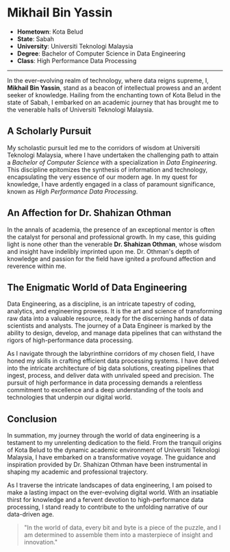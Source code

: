 # **Mikhail Bin Yassin**

- **Hometown**: Kota Belud
- **State**: Sabah
- **University**: Universiti Teknologi Malaysia
- **Degree**: Bachelor of Computer Science in Data Engineering
- **Class**: High Performance Data Processing

---

In the ever-evolving realm of technology, where data reigns supreme, I, **Mikhail Bin Yassin**, stand as a beacon of intellectual prowess and an ardent seeker of knowledge. Hailing from the enchanting town of Kota Belud in the state of Sabah, I embarked on an academic journey that has brought me to the venerable halls of Universiti Teknologi Malaysia.

## **A Scholarly Pursuit**

My scholastic pursuit led me to the corridors of wisdom at Universiti Teknologi Malaysia, where I have undertaken the challenging path to attain a *Bachelor of Computer Science* with a specialization in *Data Engineering*. This discipline epitomizes the synthesis of information and technology, encapsulating the very essence of our modern age. In my quest for knowledge, I have ardently engaged in a class of paramount significance, known as *High Performance Data Processing*.

## **An Affection for Dr. Shahizan Othman**

In the annals of academia, the presence of an exceptional mentor is often the catalyst for personal and professional growth. In my case, this guiding light is none other than the venerable **Dr. Shahizan Othman**, whose wisdom and insight have indelibly imprinted upon me. Dr. Othman's depth of knowledge and passion for the field have ignited a profound affection and reverence within me.

## **The Enigmatic World of Data Engineering**

Data Engineering, as a discipline, is an intricate tapestry of coding, analytics, and engineering prowess. It is the art and science of transforming raw data into a valuable resource, ready for the discerning hands of data scientists and analysts. The journey of a Data Engineer is marked by the ability to design, develop, and manage data pipelines that can withstand the rigors of high-performance data processing.

As I navigate through the labyrinthine corridors of my chosen field, I have honed my skills in crafting efficient data processing systems. I have delved into the intricate architecture of big data solutions, creating pipelines that ingest, process, and deliver data with unrivaled speed and precision. The pursuit of high performance in data processing demands a relentless commitment to excellence and a deep understanding of the tools and technologies that underpin our digital world.

## **Conclusion**

In summation, my journey through the world of data engineering is a testament to my unrelenting dedication to the field. From the tranquil origins of Kota Belud to the dynamic academic environment of Universiti Teknologi Malaysia, I have embarked on a transformative voyage. The guidance and inspiration provided by Dr. Shahizan Othman have been instrumental in shaping my academic and professional trajectory.

As I traverse the intricate landscapes of data engineering, I am poised to make a lasting impact on the ever-evolving digital world. With an insatiable thirst for knowledge and a fervent devotion to high-performance data processing, I stand ready to contribute to the unfolding narrative of our data-driven age.

> "In the world of data, every bit and byte is a piece of the puzzle, and I am determined to assemble them into a masterpiece of insight and innovation."
